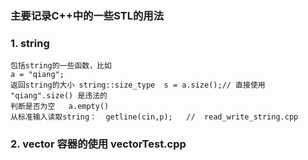 ### 主要记录C++中的一些STL的用法

### 1. string
    包括string的一些函数，比如
    a = "qiang";
    返回string的大小 string::size_type  s = a.size();// 直接使用 "qiang".size() 是违法的
    判断是否为空   a.empty()
    从标准输入读取string：  getline(cin,p);   //  read_write_string.cpp
### 2. vector 容器的使用 vectorTest.cpp
